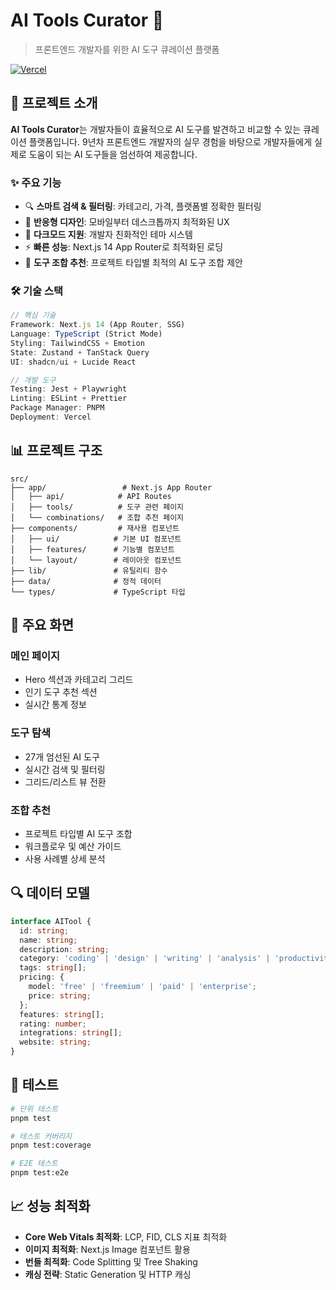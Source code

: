 # AI Tools Curator 🤖

> 프론트엔드 개발자를 위한 AI 도구 큐레이션 플랫폼

[![Vercel](https://vercelbadges.vercel.app/ai-tools-curator.svg)](https://ai-tools-curator.vercel.app/)

## 🎯 프로젝트 소개

**AI Tools Curator**는 개발자들이 효율적으로 AI 도구를 발견하고 비교할 수 있는 큐레이션 플랫폼입니다. 
9년차 프론트엔드 개발자의 실무 경험을 바탕으로 개발자들에게 실제로 도움이 되는 AI 도구들을 엄선하여 제공합니다.

### ✨ 주요 기능

- 🔍 **스마트 검색 & 필터링**: 카테고리, 가격, 플랫폼별 정확한 필터링
- 📱 **반응형 디자인**: 모바일부터 데스크톱까지 최적화된 UX
- 🎨 **다크모드 지원**: 개발자 친화적인 테마 시스템
- ⚡ **빠른 성능**: Next.js 14 App Router로 최적화된 로딩
- 🧩 **도구 조합 추천**: 프로젝트 타입별 최적의 AI 도구 조합 제안

### 🛠 기술 스택

```typescript
// 핵심 기술
Framework: Next.js 14 (App Router, SSG)
Language: TypeScript (Strict Mode)
Styling: TailwindCSS + Emotion
State: Zustand + TanStack Query
UI: shadcn/ui + Lucide React

// 개발 도구
Testing: Jest + Playwright
Linting: ESLint + Prettier
Package Manager: PNPM
Deployment: Vercel
```

## 📊 프로젝트 구조

```
src/
├── app/                 # Next.js App Router
│   ├── api/            # API Routes
│   ├── tools/          # 도구 관련 페이지
│   └── combinations/   # 조합 추천 페이지
├── components/         # 재사용 컴포넌트
│   ├── ui/            # 기본 UI 컴포넌트
│   ├── features/      # 기능별 컴포넌트
│   └── layout/        # 레이아웃 컴포넌트
├── lib/               # 유틸리티 함수
├── data/              # 정적 데이터
└── types/             # TypeScript 타입
```

## 🎨 주요 화면

### 메인 페이지
- Hero 섹션과 카테고리 그리드
- 인기 도구 추천 섹션
- 실시간 통계 정보

### 도구 탐색
- 27개 엄선된 AI 도구
- 실시간 검색 및 필터링
- 그리드/리스트 뷰 전환

### 조합 추천
- 프로젝트 타입별 AI 도구 조합
- 워크플로우 및 예산 가이드
- 사용 사례별 상세 분석

## 🔍 데이터 모델

```typescript
interface AITool {
  id: string;
  name: string;
  description: string;
  category: 'coding' | 'design' | 'writing' | 'analysis' | 'productivity' | 'media';
  tags: string[];
  pricing: {
    model: 'free' | 'freemium' | 'paid' | 'enterprise';
    price: string;
  };
  features: string[];
  rating: number;
  integrations: string[];
  website: string;
}
```

## 🧪 테스트

```bash
# 단위 테스트
pnpm test

# 테스트 커버리지
pnpm test:coverage

# E2E 테스트
pnpm test:e2e
```

## 📈 성능 최적화

- **Core Web Vitals 최적화**: LCP, FID, CLS 지표 최적화
- **이미지 최적화**: Next.js Image 컴포넌트 활용
- **번들 최적화**: Code Splitting 및 Tree Shaking
- **캐싱 전략**: Static Generation 및 HTTP 캐싱

